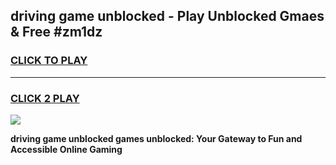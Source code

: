 
## driving game unblocked - Play Unblocked Gmaes & Free #zm1dz
<h3>
<a href="https://news.freeplayer.one?title=driving_game_unblocked&ref=03M">CLICK TO PLAY</a></h3>
<hr>

<h3>
<a href="https://news.freeplayer.one?title=driving_game_unblocked&ref=03M">CLICK 2 PLAY</a>
  
</h3>

<a href="https://news.freeplayer.one?title=driving_game_unblocked&ref=03M"><img src="https://clearcache.store/games.png"></a>


**driving game unblocked games unblocked: Your Gateway to Fun and Accessible Online Gaming**
